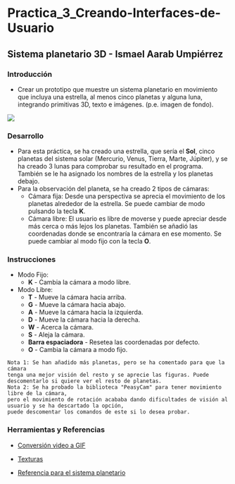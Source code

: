 # Practica_3_Creando-Interfaces-de-Usuario
## Sistema planetario 3D - Ismael Aarab Umpiérrez

### Introducción
- Crear un prototipo que muestre un sistema planetario en movimiento que incluya una estrella, al menos cinco planetas y alguna luna, integrando primitivas 3D, texto e imágenes.
(p.e. imagen de fondo).

![](planeta.gif)

### Desarrollo
- Para esta práctica, se ha creado una estrella, que sería el **Sol**, cinco planetas del sistema solar (Mercurio, Venus, Tierra, Marte, Júpiter), y se ha creado 3 lunas para comprobar su resultado en el programa. También se le ha asignado los nombres de la estrella y los planetas debajo.
- Para la observación del planeta, se ha creado 2 tipos de cámaras:
  - Cámara fija: Desde una perspectiva se aprecia el movimiento de los planetas alrededor de la estrella. Se puede cambiar de modo pulsando la tecla **K**.
  - Cámara libre: El usuario es libre de moverse y puede apreciar desde más cerca o más lejos los planetas. También se añadió las coordenadas donde se encontraría la cámara en ese momento. Se puede cambiar al modo fijo con la tecla **O**.

### Instrucciones
- Modo Fijo:
  - **K** - Cambia la cámara a modo libre.
- Modo Libre:
  - **T** - Mueve la cámara hacia arriba.
  - **G** - Mueve la cámara hacia abajo.
  - **A** - Mueve la cámara hacia la izquierda.
  - **D** - Mueve la cámara hacia la derecha.
  - **W** - Acerca la cámara.
  - **S** - Aleja la cámara.
  - **Barra espaciadora** - Resetea las coordenadas por defecto.
  - **O** - Cambia la cámara a modo fijo.
  
```
Nota 1: Se han añadido más planetas, pero se ha comentado para que la cámara
tenga una mejor visión del resto y se aprecie las figuras. Puede descomentarlo si quiere ver el resto de planetas.
Nota 2: Se ha probado la biblioteca "PeasyCam" para tener movimiento libre de la cámara,
pero el movimiento de rotación acababa dando dificultades de visión al usuario y se ha descartado la opción,
puede descomentar los comandos de este si lo desea probar.
```
  
### Herramientas y Referencias
  
  - [Conversión video a GIF](https://ezgif.com/video-to-gif)
  
  - [Texturas](http://planetpixelemporium.com/)
  
  - [Referencia para el sistema planetario](https://www.youtube.com/watch?v=l8SiJ-RmeHU)
